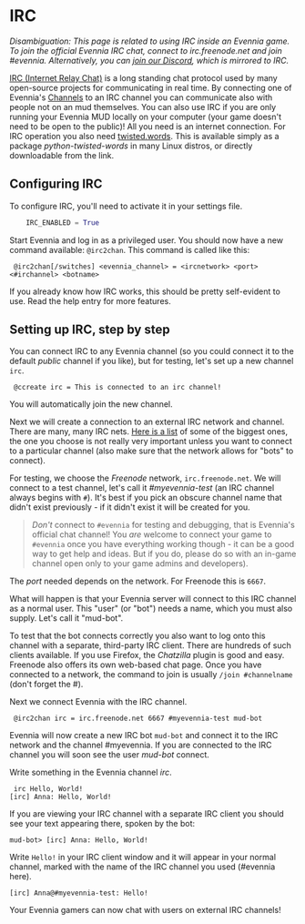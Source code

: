 # IRC


_Disambiguation: This page is related to using IRC inside an Evennia game. To join the official Evennia IRC chat, connect to irc.freenode.net and join #evennia. Alternatively, you can [join our Discord](https://discord.gg/NecFePw), which is mirrored to IRC._

[IRC (Internet Relay Chat)](http://en.wikipedia.org/wiki/Internet_Relay_Chat) is a long standing chat protocol used by many open-source projects for communicating in real time. By connecting one of Evennia's [Channels](Communications) to an IRC channel you can communicate also with people not on an mud themselves. You can also use IRC if you are only running your Evennia MUD locally on your computer (your game doesn't need to be open to the public)! All you need is an internet connection. For IRC operation you also need [twisted.words](http://twistedmatrix.com/trac/wiki/TwistedWords). This is available simply as a package *python-twisted-words* in many Linux distros, or directly downloadable from the link.

## Configuring IRC

To configure IRC, you'll need to activate it in your settings file. 

```python
    IRC_ENABLED = True
```

Start Evennia and log in as a privileged user. You should now have a new command available: `@irc2chan`. This command is called like this:

     @irc2chan[/switches] <evennia_channel> = <ircnetwork> <port> <#irchannel> <botname>

If you already know how IRC works, this should be pretty self-evident to use. Read the help entry for more features.

## Setting up IRC, step by step

You can connect IRC to any Evennia channel (so you could connect it to the default *public* channel if you like), but for testing, let's set up a new channel `irc`.

     @ccreate irc = This is connected to an irc channel!

You will automatically join the new channel.

Next we will create a connection to an external IRC network and channel. There are many, many IRC nets. [Here is a list](http://www.irchelp.org/irchelp/networks/popular.html) of some of the biggest ones, the one you choose is not really very important unless you want to connect to a particular channel (also make sure that the network allows for "bots" to connect).

For testing, we choose the *Freenode* network, `irc.freenode.net`. We will connect to a test channel, let's call it *#myevennia-test* (an IRC channel always begins with `#`). It's best if you pick an obscure channel name that didn't exist previously - if it didn't exist it will be created for you. 

> *Don't* connect to `#evennia` for testing and debugging, that is Evennia's official chat channel! You *are* welcome to connect your game to `#evennia` once you have everything working though - it can be a good way to get help and ideas. But if you do, please do so with an in-game channel open only to your game admins and developers).

The *port* needed depends on the network. For Freenode this is `6667`.

What will happen is that your Evennia server will connect to this IRC channel as a normal user. This "user" (or "bot") needs a name, which you must also supply. Let's call it "mud-bot".

To test that the bot connects correctly you also want to log onto this channel with a separate, third-party IRC client. There are hundreds of such clients available. If you use Firefox, the *Chatzilla* plugin is good and easy. Freenode also offers its own web-based chat page.  Once you have connected to a network, the command to join is usually `/join #channelname` (don't forget the #).

Next we connect Evennia with the IRC channel.

     @irc2chan irc = irc.freenode.net 6667 #myevennia-test mud-bot

Evennia will now create a new IRC bot `mud-bot` and connect it to the IRC network and the channel #myevennia. If you are connected to the IRC channel you will soon see the user *mud-bot* connect.

Write something in the Evennia channel *irc*.

     irc Hello, World!
    [irc] Anna: Hello, World!

If you are viewing your IRC channel with a separate IRC client you should see your text appearing there, spoken by the bot:

    mud-bot> [irc] Anna: Hello, World!

Write `Hello!` in your IRC client window and it will appear in your normal channel, marked with the name of the IRC channel you used (#evennia here).

    [irc] Anna@#myevennia-test: Hello!

Your Evennia gamers can now chat with users on external IRC channels!
